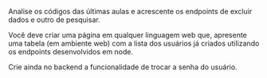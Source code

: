 Analise os códigos das últimas aulas e acrescente os endpoints de excluir dados e outro de pesquisar.

Você deve criar uma página em qualquer linguagem web que, apresente uma tabela (em ambiente web) com a lista dos usuários já criados utilizando os endpoints desenvolvidos em node.

Crie ainda no backend a funcionalidade de trocar a senha do usuário.
